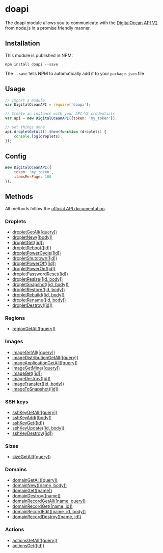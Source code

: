 # doapi

The doapi module allows you to communicate with the [DigitalOcean API V2](https://developers.digitalocean.com/documentation/v2/) from node.js in a promise friendly manner.

## Installation

This module is published in NPM:

```
npm install doapi --save
```

The `--save` tells NPM to automatically add it to your `package.json` file

## Usage

```js
// Import a module
var DigitalOceanAPI = require('doapi');

// Create an instance with your API V2 credentials
var api = new DigitalOceanAPI({token: 'my_token'});

// Get things done
api.dropletGetAll().then(function (droplets) {
	console.log(droplets);
});
```

## Config
```js
new DigitalOceanAPI({
	token: 'my_token',
	itemsPerPage: 100
});
```

## Methods

All methods follow the [official API documentation](https://developers.digitalocean.com/documentation/v2/).

### Droplets

- [dropletGetAll([query])](https://developers.digitalocean.com/documentation/v2/#list-all-droplets)
- [dropletNew([body])](https://developers.digitalocean.com/documentation/v2/#create-a-new-droplet)
- [dropletGet([id])](https://developers.digitalocean.com/documentation/v2/#retrieve-an-existing-droplet-by-id)
- [dropletReboot([id])](https://developers.digitalocean.com/documentation/v2/#reboot-a-droplet)
- [dropletPowerCycle([id])](https://developers.digitalocean.com/documentation/v2/#power-cycle-a-droplet)
- [dropletShutdown([id])](https://developers.digitalocean.com/documentation/v2/#shutdown-a-droplet)
- [dropletPowerOff([id])](https://developers.digitalocean.com/documentation/v2/#power-off-a-droplet)
- [dropletPowerOn([id])](https://developers.digitalocean.com/documentation/v2/#power-on-a-droplet)
- [dropletPasswordReset([id])](https://developers.digitalocean.com/documentation/v2/#password-reset-a-droplet)
- [dropletResize([id, body])](https://developers.digitalocean.com/documentation/v2/#resize-a-droplet)
- [dropletSnapshot([id, body])](https://developers.digitalocean.com/documentation/v2/#snapshot-a-droplet)
- [dropletRestore([id, body])](https://developers.digitalocean.com/documentation/v2/#restore-a-droplet)
- [dropletRebuild([id, body])](https://developers.digitalocean.com/documentation/v2/#rebuild-a-droplet)
- [dropletRename([id, body])](https://developers.digitalocean.com/documentation/v2/#rename-a-droplet)
- [dropletDestroy([id])](https://developers.digitalocean.com/documentation/v2/#delete-a-droplet)


### Regions

- [regionGetAll([query])](https://developers.digitalocean.com/documentation/v2/#list-all-regions)

### Images

- [imageGetAll([query])](https://developers.digitalocean.com/documentation/v2/#list-all-images)
- [imageDistributionGetAll([query])](https://developers.digitalocean.com/documentation/v2/#list-all-distribution-images)
- [imageApplicationGetAll([query])](https://developers.digitalocean.com/documentation/v2/#list-all-application-images)
- [imageGetMine([query])](https://developers.digitalocean.com/documentation/v2/#list-a-user-s-images)
- [imageGet([id])](https://developers.digitalocean.com/documentation/v2/#retrieve-an-existing-image-by-id)
- [imageDestroy([id])](https://developers.digitalocean.com/documentation/v2/#delete-an-image)
- [imageTransfer([id, body])](https://developers.digitalocean.com/documentation/v2/#transfer-an-image)
- [imageToSnapshot([id])](https://developers.digitalocean.com/documentation/v2/#convert-an-image-to-a-snapshot)

### SSH keys

- [sshKeyGetAll([query])](https://developers.digitalocean.com/documentation/v2/#list-all-keys)
- [sshKeyAdd([body])](https://developers.digitalocean.com/documentation/v2/#create-a-new-key)
- [sshKeyGet([id])](https://developers.digitalocean.com/documentation/v2/#retrieve-an-existing-key)
- [sshKeyUpdate([id, body])](https://developers.digitalocean.com/documentation/v2/#update-a-key)
- [sshKeyDestroy([id])](https://developers.digitalocean.com/documentation/v2/#destroy-a-key)

### Sizes

- [sizeGetAll([query])](https://developers.digitalocean.com/documentation/v2/#list-all-sizes)

### Domains

- [domainGetAll([query])](https://developers.digitalocean.com/documentation/v2/#list-all-domains)
- [domainNew([name, body])](https://developers.digitalocean.com/documentation/v2/#create-a-new-domain)
- [domainGet([name])](https://developers.digitalocean.com/documentation/v2/#retrieve-an-existing-domain)
- [domainDestroy([name])](https://developers.digitalocean.com/documentation/v2/#delete-a-domain)
- [domainRecordGetAll([name, query])](https://developers.digitalocean.com/documentation/v2/#list-all-domain-records)
- [domainRecordGet([name, id])](https://developers.digitalocean.com/documentation/v2/#retrieve-an-existing-domain-record)
- [domainRecordEdit([name, id, body])](https://developers.digitalocean.com/documentation/v2/#update-a-domain-record)
- [domainRecordDestroy([name, id])](https://developers.digitalocean.com/documentation/v2/#delete-a-domain-record)


### Actions

- [actionsGetAll([query])](https://developers.digitalocean.com/documentation/v2/#list-all-actions)
- [actionsGet([id])](https://developers.digitalocean.com/documentation/v2/#retrieve-an-existing-action)
